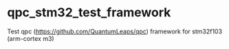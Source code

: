 # qpc_stm32_test_framework
Test qpc (https://github.com/QuantumLeaps/qpc) framework for stm32f103 (arm-cortex m3)
